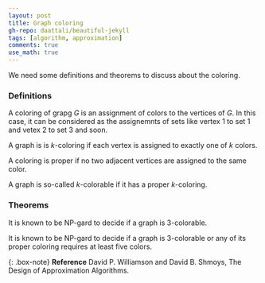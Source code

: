```yaml
---
layout: post
title: Graph coloring
gh-repo: daattali/beautiful-jekyll
tags: [algorithm, approximation]
comments: true
use_math: true
---
```


We need some definitions and theorems to discuss about the coloring.

### Definitions
A coloring of grapg $G$ is an assignment of colors to the vertices of $G$.
In this case, it can be considered as the assignemnts of sets like vertex 1 to set 1 and vetex 2 to set 3 and soon.

A graph is is $k$-coloring if each vertex is assigned to exactly one of $k$ colors.

A coloring is proper if no two adjacent vertices are assigned to the same color.

A graph is so-called $k$-colorable if it has a proper $k$-coloring.

### Theorems
It is known to be NP-gard to decide if a graph is 3-colorable.

It is known to be NP-gard to decide if a graph is 3-colorable or any of its proper coloring requires at least five colors.

{: .box-note}
**Reference** David P. Williamson and David B. Shmoys, The Design of Approximation Algorithms.